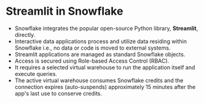 # Streamlit in Snowflake

- Snowflake integrates the popular open-source Python library, **Streamlit**, directly.
- Interactive data applications process and utilize data residing within Snowflake i.e., no data or code is moved to external systems.
- Streamlit applications are managed as standard Snowflake objects.
- Access is secured using Role-based Access Control (RBAC).
- It requires a selected virtual warehouse to run the application itself and execute queries.
- The active virtual warehouse consumes Snowflake credits and the connection expires (auto-suspends) approximately 15 minutes after the app's last use to conserve credits.
